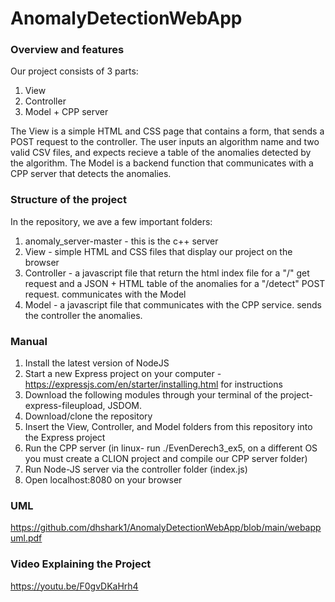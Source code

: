 # AnomalyDetectionWebApp

### Overview and features 

Our project consists of 3 parts: 

1. View 
2. Controller
3. Model + CPP server

The View is a simple HTML and CSS page that contains a form, that sends a POST request to the controller. The user inputs an algorithm name and two valid CSV files, and expects recieve a table of the anomalies detected by the algorithm. The Model is a backend function that communicates with a CPP server that detects the anomalies. 

### Structure of the project

In the repository, we ave a few important folders: 

1. anomaly_server-master - this is the c++ server
2. View - simple HTML and CSS files that display our project on the browser
3. Controller - a javascript file that return the html index file for a "/" get request and a JSON + HTML table of the anomalies for a "/detect" POST request. communicates with the Model
4. Model - a javascript file that communicates with the CPP service. sends the controller the anomalies. 

### Manual

1. Install the latest version of NodeJS
2. Start a new Express project on your computer - https://expressjs.com/en/starter/installing.html for instructions
3. Download the following modules through your terminal of the project- express-fileupload, JSDOM.
4. Download/clone the repository
5. Insert the View, Controller, and Model folders from this repository into the Express project 
6. Run the CPP server (in linux- run ./EvenDerech3_ex5, on a different OS you must create a CLION project and compile our CPP server folder)
7. Run Node-JS server via the controller folder (index.js)
8. Open localhost:8080 on your browser

### UML

https://github.com/dhshark1/AnomalyDetectionWebApp/blob/main/webappuml.pdf

### Video Explaining the Project

https://youtu.be/F0gvDKaHrh4
